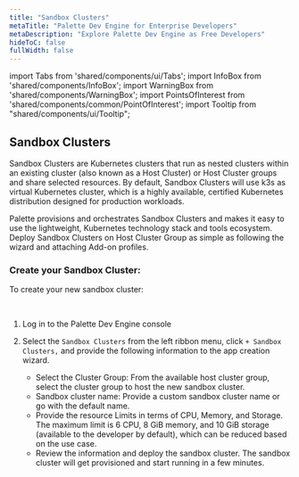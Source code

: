 ```yaml
---
title: "Sandbox Clusters"
metaTitle: "Palette Dev Engine for Enterprise Developers"
metaDescription: "Explore Palette Dev Engine as Free Developers"
hideToC: false
fullWidth: false
---
```


import Tabs from 'shared/components/ui/Tabs';
import InfoBox from 'shared/components/InfoBox';
import WarningBox from 'shared/components/WarningBox';
import PointsOfInterest from 'shared/components/common/PointOfInterest';
import Tooltip from "shared/components/ui/Tooltip";



## Sandbox Clusters

Sandbox Clusters are Kubernetes clusters that run as nested clusters within an existing cluster (also known as a Host Cluster) or Host Cluster groups and share selected resources. By default, Sandbox Clusters will use k3s as virtual Kubernetes cluster, which is a highly available, certified Kubernetes distribution designed for production workloads.

Palette provisions and orchestrates Sandbox Clusters and makes it easy to use the lightweight, Kubernetes technology stack and tools ecosystem. Deploy Sandbox Clusters on Host Cluster Group as simple as following the wizard and attaching Add-on profiles.

### Create your Sandbox Cluster:

To create your new sandbox cluster:

<br />

1. Log in to the Palette Dev Engine console


2. Select the `Sandbox Clusters` from the left ribbon menu, click `+ Sandbox Clusters,` and provide the following information to the app creation wizard.
   * Select the Cluster Group: From the available host cluster group, select the cluster group to host the new sandbox cluster.
   * Sandbox cluster name: Provide a custom sandbox cluster name or go with the default name.
   * Provide the resource Limits in terms of CPU, Memory, and Storage. The maximum limit is 6 CPU, 8 GiB memory, and 10 GiB storage (available to the developer by default), which can be reduced based on the use case.
   * Review the information and deploy the sandbox cluster. The sandbox cluster will get provisioned and start running in a few minutes.

<br />
